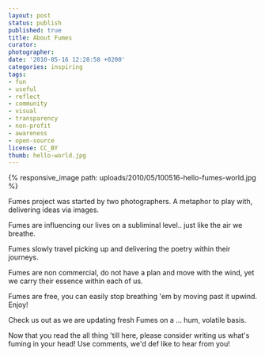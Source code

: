 ```yaml
---
layout: post
status: publish
published: true
title: About Fumes
curator:
photographer:
date: '2010-05-16 12:28:58 +0200'
categories: inspiring
tags:
- fun
- useful
- reflect
- community
- visual
- transparency
- non-profit
- awareness
- open-source
license: CC_BY
thumb: hello-world.jpg
---
```


{% responsive_image path: uploads/2010/05/100516-hello-fumes-world.jpg %}

Fumes project was started by two photographers. A metaphor to play with, delivering ideas via images.

Fumes are influencing our lives on a subliminal level.. just like the air we breathe.

Fumes slowly travel picking up and delivering the poetry within their journeys.

Fumes are non commercial, do not have a plan and move with the wind, yet we carry their essence within each of us.

Fumes are free, you can easily stop breathing 'em by moving past it upwind. Enjoy!

Check us out as we are updating fresh Fumes on a ... hum, volatile basis.

Now that you read the all thing 'till here, please consider writing us what's fuming in your head! Use comments, we'd def like to hear from you!
